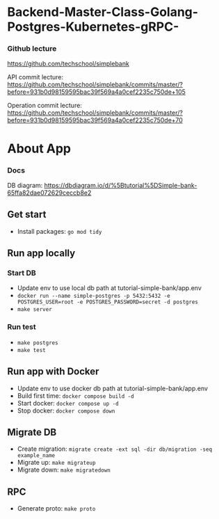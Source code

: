 # Backend-Master-Class-Golang-Postgres-Kubernetes-gRPC-

### Github lecture

https://github.com/techschool/simplebank

API commit lecture:
https://github.com/techschool/simplebank/commits/master/?before=931b0d98159595bac39f569a4a0cef2235c750de+105

Operation commit lecture:
https://github.com/techschool/simplebank/commits/master/?before=931b0d98159595bac39f569a4a0cef2235c750de+70

# About App

### Docs

DB diagram:
https://dbdiagram.io/d/%5Btutorial%5DSimple-bank-65ffa82dae072629ceccb8e2

## Get start

- Install packages: `go mod tidy`

## Run app locally

### Start DB

- Update env to use local db path at tutorial-simple-bank/app.env
- `docker run --name simple-postgres -p 5432:5432 -e POSTGRES_USER=root -e POSTGRES_PASSWORD=secret -d postgres`
- `make server`

### Run test

- `make postgres`
- `make test`

## Run app with Docker

- Update env to use docker db path at tutorial-simple-bank/app.env
- Build first time: `docker compose build -d`
- Start docker: `docker compose up -d`
- Stop docker: `docker compose down`

## Migrate DB

- Create migration: `migrate create -ext sql -dir db/migration -seq example_name`
- Migrate up: `make migrateup`
- Migrate down: `make migratedown`

## RPC

- Generate proto: `make proto`
